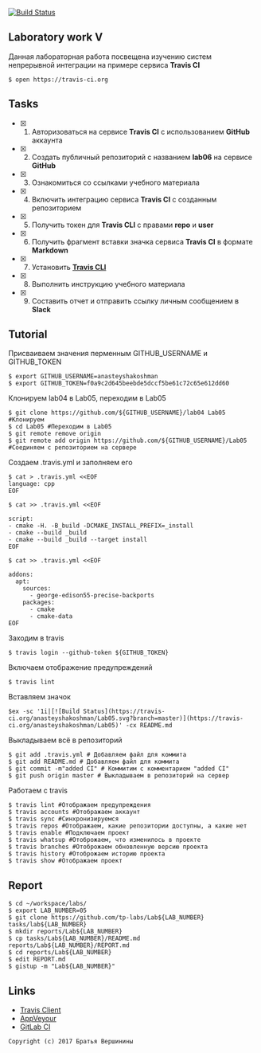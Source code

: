 [![Build Status](https://travis-ci.org/anasteyshakoshman/Lab05.svg?branch=master)](https://travis-ci.org/anasteyshakoshman/Lab05)

## Laboratory work V

Данная лабораторная работа посвещена изучению систем непрерывной интеграции на примере сервиса **Travis CI**

```ShellSession
$ open https://travis-ci.org
```

## Tasks

- [X] 1. Авторизоваться на сервисе **Travis CI** с использованием **GitHub** аккаунта
- [X] 2. Создать публичный репозиторий с названием **lab06** на сервисе **GitHub**
- [X] 3. Ознакомиться со ссылками учебного материала
- [X] 4. Включить интеграцию сервиса **Travis CI** с созданным репозиторием
- [X] 5. Получить токен для **Travis CLI** с правами **repo** и **user**
- [X] 6. Получить фрагмент вставки значка сервиса **Travis CI** в формате **Markdown**
- [X] 7. Установить [**Travis CLI**](https://github.com/travis-ci/travis.rb#installation)
- [X] 8. Выполнить инструкцию учебного материала
- [X] 9. Составить отчет и отправить ссылку личным сообщением в **Slack**

## Tutorial
Присваиваем значения перменным GITHUB_USERNAME и GITHUB_TOKEN
```ShellSession
$ export GITHUB_USERNAME=anasteyshakoshman
$ export GITHUB_TOKEN=f0a9c2d645beebde5dccf5be61c72c65e612dd60
```
Клонируем lab04 в Lab05, переходим в Lab05
```ShellSession
$ git clone https://github.com/${GITHUB_USERNAME}/lab04 Lab05 #Клонируем
$ cd Lab05 #Переходим в Lab05
$ git remote remove origin 
$ git remote add origin https://github.com/${GITHUB_USERNAME}/Lab05 #Соединяем с репозиторием на сервере
```
Создаем .travis.yml и заполняем его
```ShellSession
$ cat > .travis.yml <<EOF
language: cpp
EOF
```

```ShellSession
$ cat >> .travis.yml <<EOF

script:
- cmake -H. -B_build -DCMAKE_INSTALL_PREFIX=_install
- cmake --build _build
- cmake --build _build --target install
EOF
```

```ShellSession
$ cat >> .travis.yml <<EOF

addons:
  apt:
    sources:
      - george-edison55-precise-backports
    packages:
      - cmake
      - cmake-data
EOF
```
Заходим в travis
```ShellSession
$ travis login --github-token ${GITHUB_TOKEN}
```
Включаем отображение предупреждений
```ShellSession
$ travis lint
```
Вставляем значок 
```ShellSession
$ex -sc '1i|[![Build Status](https://travis-ci.org/anasteyshakoshman/Lab05.svg?branch=master)](https://travis-ci.org/anasteyshakoshman/Lab05)' -cx README.md
```
Выкладываем всё в репозиторий  
```ShellSession
$ git add .travis.yml # Добавляем файл для коммита
$ git add README.md # Добавляем файл для коммита
$ git commit -m"added CI" # Коммитим с комментарием "added CI"
$ git push origin master # Выкладываем в репозиторий на сервер
```
Работаем с travis
```ShellSession
$ travis lint #Отображаем предупреждения
$ travis accounts #Отображаем аккаунт
$ travis sync #Синхронизируемся
$ travis repos #Отображаем, какие репозитории доступны, а какие нет
$ travis enable #Подключаем проект
$ travis whatsup #Отоброжаем, что изменилось в проекте
$ travis branches #Отоброжаем обновленную версию проекта
$ travis history #Отоброжаем историю проекта
$ travis show #Отображаем проект
```

## Report

```ShellSession
$ cd ~/workspace/labs/
$ export LAB_NUMBER=05
$ git clone https://github.com/tp-labs/Lab${LAB_NUMBER} tasks/lab${LAB_NUMBER}
$ mkdir reports/Lab${LAB_NUMBER}
$ cp tasks/Lab${LAB_NUMBER}/README.md reports/Lab${LAB_NUMBER}/REPORT.md
$ cd reports/Lab${LAB_NUMBER}
$ edit REPORT.md
$ gistup -m "Lab${LAB_NUMBER}"
```

## Links

- [Travis Client](https://github.com/travis-ci/travis.rb)
- [AppVeyour](https://www.appveyor.com/)
- [GitLab CI](https://about.gitlab.com/gitlab-ci/)

```
Copyright (c) 2017 Братья Вершинины
```



